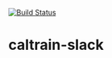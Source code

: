 [![Build Status](https://travis-ci.org/frenchdev/caltrain-slack.svg)](https://travis-ci.org/frenchdev/caltrain-slack)
# caltrain-slack
